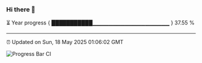 ### Hi there 👋

⏳ Year progress { ███████████▁▁▁▁▁▁▁▁▁▁▁▁▁▁▁▁▁▁▁ } 37.55 %

---

⏰ Updated on Sun, 18 May 2025 01:06:02 GMT

![Progress Bar CI](https://github.com/code-lakshay/GitHub-Actions-Demo/workflows/Progress%20Bar%20CI/badge.svg)
